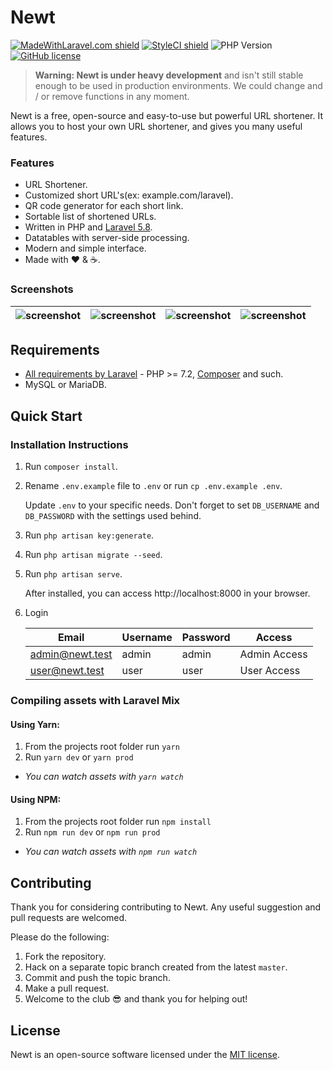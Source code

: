 <h1>Newt</h1>

[![MadeWithLaravel.com shield](https://madewithlaravel.com/storage/repo-shields/1049-shield.svg)](https://madewithlaravel.com/p/plur/shield-link)
[![StyleCI shield](https://github.styleci.io/repos/146186200/shield)](https://github.styleci.io/repos/146186200)
![PHP Version](https://img.shields.io/badge/PHP-^7%20.%202-777BB4.svg?style=flat-square)
[![GitHub license](https://img.shields.io/github/license/realodix/newt.svg?style=flat-square)](https://github.com/realodix/newt/blob/master/LICENSE)

> **Warning: Newt is under heavy development** and isn't still stable enough to be used in production environments. We could change and / or remove functions in any moment.

Newt is a free, open-source and easy-to-use but powerful URL shortener. It allows you to host your own URL shortener, and gives you many useful features.

### Features
* URL Shortener.
* Customized short URL's(ex: example.com/laravel).
* QR code generator for each short link.
* Sortable list of shortened URLs.
* Written in PHP and [Laravel 5.8](https://laravel.com/docs/5.8).
* Datatables with server-side processing.
* Modern and simple interface.
* Made with :heart: &amp; :coffee:.

### Screenshots

| ![screenshot](https://i.imgur.com/KrLJEd1.jpg) | ![screenshot](https://i.imgur.com/XILcFpO.jpg) | ![screenshot](https://i.imgur.com/n3NVd52.jpg) | ![screenshot](https://i.imgur.com/imRINvR.jpg) |
|-|-|-|-|


## Requirements
- [All requirements by Laravel](https://laravel.com/docs/installation#server-requirements) - PHP >= 7.2, [Composer](https://getcomposer.org/) and such.
- MySQL or MariaDB.


## Quick Start
### Installation Instructions
1. Run `composer install`.

2. Rename `.env.example` file to `.env` or run `cp .env.example .env`.

   Update `.env` to your specific needs. Don't forget to set `DB_USERNAME` and `DB_PASSWORD` with the settings used behind.

3. Run `php artisan key:generate`.

4. Run `php artisan migrate --seed`.

5. Run `php artisan serve`.

   After installed, you can access http://localhost:8000 in your browser.

6. Login

   | Email           | Username | Password | Access       |
   |-----------------|----------|----------|--------------|
   | admin@newt.test | admin    | admin    | Admin Access |
   | user@newt.test  | user     | user     | User Access  |

### Compiling assets with Laravel Mix
#### Using Yarn:
1. From the projects root folder run `yarn`
2. Run `yarn dev` or `yarn prod`
  * *You can watch assets with `yarn watch`*

#### Using NPM:
1. From the projects root folder run `npm install`
2. Run `npm run dev` or `npm run prod`
  * *You can watch assets with `npm run watch`*


## Contributing
Thank you for considering contributing to Newt. Any useful suggestion and pull requests are welcomed.

Please do the following:

1. Fork the repository.
2. Hack on a separate topic branch created from the latest `master`.
3. Commit and push the topic branch.
4. Make a pull request.
5. Welcome to the club :sunglasses: and thank you for helping out!


## License
Newt is an open-source software licensed under the [MIT license](https://github.com/realodix/newt/blob/master/LICENSE).
